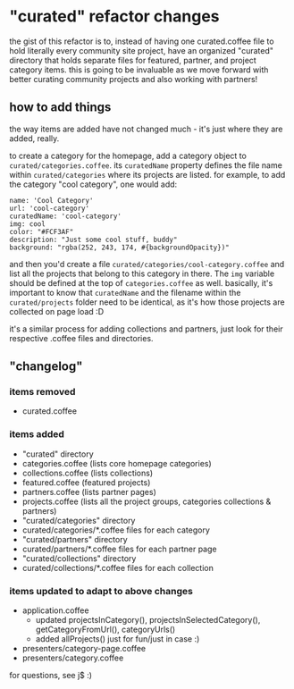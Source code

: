# "curated" refactor changes

the gist of this refactor is to, instead of having one curated.coffee file to hold literally every community site project, have an organized "curated" directory that holds separate files for featured, partner, and project category items. this is going to be invaluable as we move forward with better curating community projects and also working with partners!

## how to add things

the way items are added have not changed much - it's just where they are added, really.

to create a category for the homepage, add a category object to `curated/categories.coffee`. its `curatedName` property defines the file name within `curated/categories` where its projects are listed. for example, to add the category "cool category", one would add:

```
name: 'Cool Category'
url: 'cool-category'
curatedName: 'cool-category'
img: cool
color: "#FCF3AF"
description: "Just some cool stuff, buddy"
background: "rgba(252, 243, 174, #{backgroundOpacity})"
```

and then you'd create a file `curated/categories/cool-category.coffee` and list all the projects that belong to this category in there. The `img` variable should be defined at the top of `categories.coffee` as well. basically, it's important to know that `curatedName` and the filename within the `curated/projects` folder need to be identical, as it's how those projects are collected on page load :D

it's a similar process for adding collections and partners, just look for their respective .coffee files and directories.

## "changelog"

### items removed
* curated.coffee

### items added
* "curated" directory
* categories.coffee (lists core homepage categories)
* collections.coffee (lists collections)
* featured.coffee (featured projects)
* partners.coffee (lists partner pages)
* projects.coffee (lists all the project groups, categories collections & partners)
* "curated/categories" directory
* curated/categories/*.coffee files for each category
* "curated/partners" directory
* curated/partners/*.coffee files for each partner page
* "curated/collections" directory
* curated/collections/*.coffee files for each collection

### items updated to adapt to above changes
* application.coffee
  - updated projectsInCategory(), projectsInSelectedCategory(), getCategoryFromUrl(), categoryUrls()
  - added allProjects() just for fun/just in case :)
* presenters/category-page.coffee
* presenters/category.coffee

for questions, see j$ :)